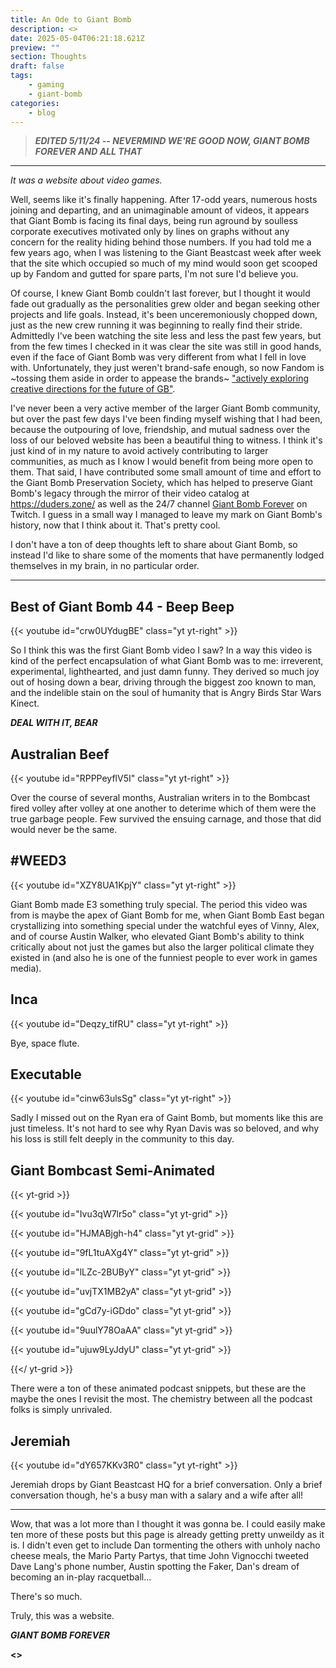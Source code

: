 ```yaml
---
title: An Ode to Giant Bomb
description: <>
date: 2025-05-04T06:21:18.621Z
preview: ""
section: Thoughts
draft: false
tags:
    - gaming
    - giant-bomb
categories:
    - blog
---
```


> ***EDITED 5/11/24 -- NEVERMIND WE'RE GOOD NOW, GIANT BOMB FOREVER AND ALL THAT***

------

*It was a website about video games.*

Well, seems like it's finally happening. After 17-odd years, numerous hosts joining and departing, and an unimaginable amount of videos, it appears that Giant Bomb is facing its final days, being run aground by soulless corporate executives motivated only by lines on graphs without any concern for the reality hiding behind those numbers. If you had told me a few years ago, when I was listening to the Giant Beastcast week after week that the site which occupied so much of my mind would soon get scooped up by Fandom and gutted for spare parts, I'm not sure I'd believe you.

Of course, I knew Giant Bomb couldn't last forever, but I thought it would fade out gradually as the personalities grew older and began seeking other projects and life goals. Instead, it's been unceremoniously chopped down, just as the new crew running it was beginning to really find their stride. Admittedly I've been watching the site less and less the past few years, but from the few times I checked in it was clear the site was still in good hands, even if the face of Giant Bomb was very different from what I fell in love with. Unfortunately, they just weren't brand-safe enough, so now Fandom is ~tossing them aside in order to appease the brands~ ["actively exploring creative directions for the future of GB"](https://bsky.app/profile/giantbomb.bsky.social/post/3lo55ow25dc2a).

I've never been a very active member of the larger Giant Bomb community, but over the past few days I've been finding myself wishing that I had been, because the outpouring of love, friendship, and mutual sadness over the loss of our beloved website has been a beautiful thing to witness. I think it's just kind of in my nature to avoid actively contributing to larger communities, as much as I know I would benefit from being more open to them. That said, I have contributed some small amount of time and effort to the Giant Bomb Preservation Society, which has helped to preserve Giant Bomb's legacy through the mirror of their video catalog at https://duders.zone/ as well as the 24/7 channel [Giant Bomb Forever](https://www.twitch.tv/giantbombforever) on Twitch. I guess in a small way I managed to leave my mark on Giant Bomb's history, now that I think about it. That's pretty cool.

I don't have a ton of deep thoughts left to share about Giant Bomb, so instead I'd like to share some of the moments that have permanently lodged themselves in my brain, in no particular order.

---

## Best of Giant Bomb 44 - Beep Beep

{{< youtube id="crw0UYdugBE" class="yt yt-right" >}}

So I think this was the first Giant Bomb video I saw? In a way this video is kind of the perfect encapsulation of what Giant Bomb was to me: irreverent, experimental, lighthearted, and just damn funny. They derived so much joy out of hosing down a bear, driving through the biggest zoo known to man, and the indelible stain on the soul of humanity that is Angry Birds Star Wars Kinect.

***DEAL WITH IT, BEAR***

## Australian Beef

{{< youtube id="RPPPeyflV5I" class="yt yt-right" >}}

Over the course of several months, Australian writers in to the Bombcast fired volley after volley at one another to deterime which of them were the true garbage people. Few survived the ensuing carnage, and those that did would never be the same.

## #WEED3

{{< youtube id="XZY8UA1KpjY" class="yt yt-right" >}}

Giant Bomb made E3 something truly special. The period this video was from is maybe the apex of Giant Bomb for me, when Giant Bomb East began crystallizing into something special under the watchful eyes of Vinny, Alex, and of course Austin Walker, who elevated Giant Bomb's ability to think critically about not just the games but also the larger political climate they existed in (and also he is one of the funniest people to ever work in games media).

## Inca

{{< youtube id="Deqzy_tifRU" class="yt yt-right" >}}

Bye, space flute.

## Executable

{{< youtube id="cinw63ulsSg" class="yt yt-right" >}}

Sadly I missed out on the Ryan era of Gaint Bomb, but moments like this are just timeless. It's not hard to see why Ryan Davis was so beloved, and why his loss is still felt deeply in the community to this day.

## Giant Bombcast Semi-Animated

{{< yt-grid >}}

{{< youtube id="Ivu3qW7lr5o" class="yt yt-grid" >}}

{{< youtube id="HJMABjgh-h4" class="yt yt-grid" >}}

{{< youtube id="9fL1tuAXg4Y" class="yt yt-grid" >}}

{{< youtube id="lLZc-2BUByY" class="yt yt-grid" >}}

{{< youtube id="uvjTX1MB2yA" class="yt yt-grid" >}}

{{< youtube id="gCd7y-iGDdo" class="yt yt-grid" >}}

{{< youtube id="9uulY78OaAA" class="yt yt-grid" >}}

{{< youtube id="ujuw9LyJdyU" class="yt yt-grid" >}}

{{</ yt-grid >}}

There were a ton of these animated podcast snippets, but these are the maybe the ones I revisit the most. The chemistry between all the podcast folks is simply unrivaled.

## Jeremiah

{{< youtube id="dY657KKv3R0" class="yt yt-right" >}}

Jeremiah drops by Giant Beastcast HQ for a brief conversation. Only a brief conversation though, he's a busy man with a salary and a wife after all!

---

Wow, that was a lot more than I thought it was gonna be. I could easily make ten more of these posts but this page is already getting pretty unweildy as it is. I didn't even get to include Dan tormenting the others with unholy nacho cheese meals, the Mario Party Partys, that time John Vignocchi tweeted Dave Lang's phone number, Austin spotting the Faker, Dan's dream of becoming an in-play racquetball...

There's so much.

Truly, this was a website.

***GIANT BOMB FOREVER***

**<>**